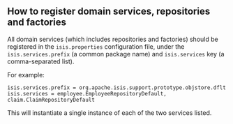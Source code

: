 How to register domain services, repositories and factories
-----------------------------------------------------------

All domain services (which includes repositories and factories) should be registered in the `isis.properties` configuration file, under the `isis.services.prefix` (a common package name) and `isis.services` key (a comma-separated list).

For example:

    isis.services.prefix = org.apache.isis.support.prototype.objstore.dflt
    isis.services = employee.EmployeeRepositoryDefault, claim.ClaimRepositoryDefault

This will instantiate a single instance of each of the two services listed.
